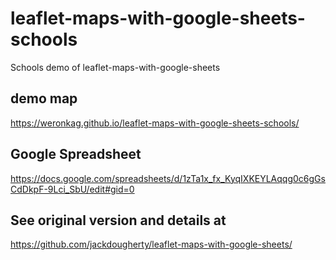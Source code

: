 # leaflet-maps-with-google-sheets-schools
Schools demo of leaflet-maps-with-google-sheets

## demo map
https://weronkag.github.io/leaflet-maps-with-google-sheets-schools/

## Google Spreadsheet
https://docs.google.com/spreadsheets/d/1zTa1x_fx_KyqIXKEYLAqqg0c6gGsCdDkpF-9Lci_SbU/edit#gid=0

## See original version and details at

https://github.com/jackdougherty/leaflet-maps-with-google-sheets/
